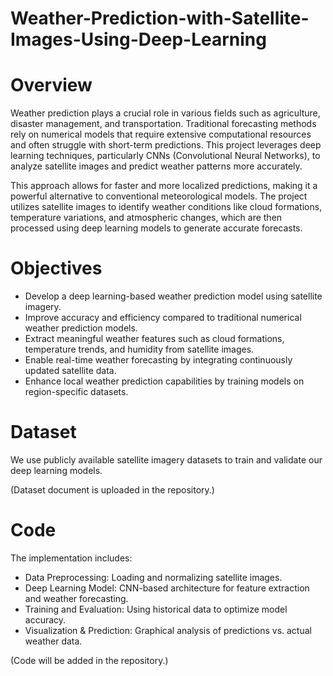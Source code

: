 # Weather-Prediction-with-Satellite-Images-Using-Deep-Learning

# Overview
Weather prediction plays a crucial role in various fields such as agriculture, disaster management, and transportation. Traditional forecasting methods rely on numerical models that require extensive computational resources and often struggle with short-term predictions. This project leverages deep learning techniques, particularly CNNs (Convolutional Neural Networks), to analyze satellite images and predict weather patterns more accurately.

This approach allows for faster and more localized predictions, making it a powerful alternative to conventional meteorological models. The project utilizes satellite images to identify weather conditions like cloud formations, temperature variations, and atmospheric changes, which are then processed using deep learning models to generate accurate forecasts.


# Objectives
- Develop a deep learning-based weather prediction model using satellite imagery.
- Improve accuracy and efficiency compared to traditional numerical weather prediction models.
- Extract meaningful weather features such as cloud formations, temperature trends, and humidity from satellite images.
- Enable real-time weather forecasting by integrating continuously updated satellite data.
- Enhance local weather prediction capabilities by training models on region-specific datasets.

# Dataset
We use publicly available satellite imagery datasets to train and validate our deep learning models.

(Dataset document is uploaded in the repository.)

# Code
The implementation includes:
- Data Preprocessing: Loading and normalizing satellite images.
- Deep Learning Model: CNN-based architecture for feature extraction and weather forecasting.
- Training and Evaluation: Using historical data to optimize model accuracy.
- Visualization & Prediction: Graphical analysis of predictions vs. actual weather data.

(Code will be added in the repository.)
























